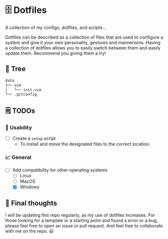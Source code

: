 # 🗄️ Dotfiles

A collection of my configs, dotfiles, and scripts...

Dotfiles can be described as a collection of files that are used to configure a system and give it your own personality, gestures and mannerisms.
Having a collection of dotfiles allows you to easily switch between them and easily update them.
Recommend you giving them a try!

## 🌲 Tree

```bash
data
├── vim
│   └── init.vim
└── .gitconfig
```

## 🗒️ TODOs

### 🧰 Usability

- [ ] Create a `setup` script
  - To install and move the designated files to the correct location.

### :chart_with_upwards_trend: General

- [ ] Add compatibility for other operating systems
  - [ ] Linux
  - [ ] MacOS
  - [x] Windows

## :8ball: Final thoughts

I will be updating this repo regularly, as my use of dotfiles increases.
For those looking for a template or a starting point and found a error or a bug, please feel free to open an issue or pull request. And feel free to collaborate with me on the repo. 😃
